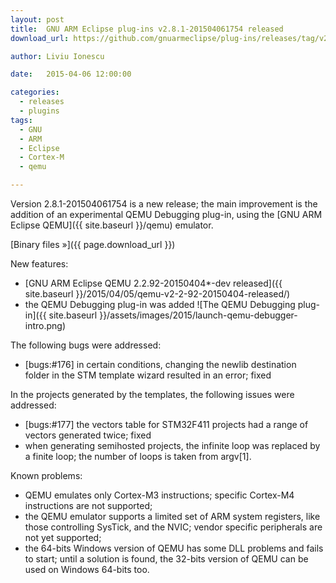 ```yaml
---
layout: post
title:  GNU ARM Eclipse plug-ins v2.8.1-201504061754 released
download_url: https://github.com/gnuarmeclipse/plug-ins/releases/tag/v2.8.1-201504061754

author: Liviu Ionescu

date:   2015-04-06 12:00:00

categories:
  - releases
  - plugins
tags:
  - GNU
  - ARM
  - Eclipse
  - Cortex-M
  - qemu

---
```


Version 2.8.1-201504061754 is a new release; the main improvement is the addition of an experimental QEMU Debugging plug-in, using the [GNU ARM Eclipse QEMU]({{ site.baseurl }}/qemu) emulator.  

[Binary files »]({{ page.download_url }})

New features:

* [GNU ARM Eclipse QEMU 2.2.92-20150404*-dev released]({{ site.baseurl }}/2015/04/05/qemu-v2-2-92-20150404-released/)
* the QEMU Debugging plug-in was added
  ![The QEMU Debugging plug-in]({{ site.baseurl }}/assets/images/2015/launch-qemu-debugger-intro.png)

The following bugs were addressed:

* [bugs:#176] in certain conditions, changing the newlib destination folder in the STM template wizard resulted in an error; fixed

In the projects generated by the templates, the following issues were addressed:

* [bugs:#177] the vectors table for STM32F411 projects had a range of vectors generated twice; fixed
* when generating semihosted projects, the infinite loop was replaced by a finite loop; the number of loops is taken from argv[1].

Known problems:

* QEMU emulates only Cortex-M3 instructions; specific Cortex-M4 instructions are not supported;
* the QEMU emulator supports a limited set of ARM system registers, like those controlling SysTick, and the NVIC; vendor specific peripherals are not yet supported;
* the 64-bits Windows version of QEMU has some DLL problems and fails to start; until a solution is found, the 32-bits version of QEMU can be used on Windows 64-bits too.
